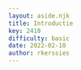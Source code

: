 ```yaml
---
layout: aside.njk
title: Introductie
key: 2410
difficulty: basic
date: 2022-02-10
author: rkerssies
---
```




